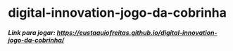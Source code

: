 # digital-innovation-jogo-da-cobrinha
##### Link para jogar: https://eustaquiofreitas.github.io/digital-innovation-jogo-da-cobrinha/
